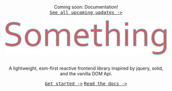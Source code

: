 <div align="center">
  Coming soon: Documentation!<br>
  <kbd><a href="/docs/coming-soon.md">See all upcoming updates -&gt;</a></kbd><br><br>
  <img src="drawing.png" width="600" />
  <br><br>
  
  A lightweight, esm-first reactive frontend library inspired by jquery, solid, and the vanilla DOM Api.

  <kbd><a href="/docs/get-started.md">Get started -&gt;</a></kbd>
  <kbd><a href="/docs/api.md">Read the docs -&gt;</a></kbd>
</div>
